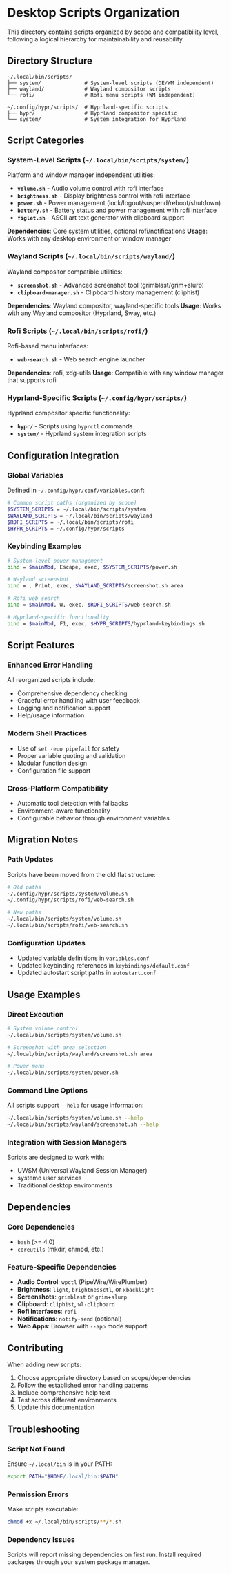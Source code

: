 # Desktop Scripts Organization

This directory contains scripts organized by scope and compatibility level, following a logical hierarchy for maintainability and reusability.

## Directory Structure

```
~/.local/bin/scripts/
├── system/              # System-level scripts (DE/WM independent)
├── wayland/             # Wayland compositor scripts  
└── rofi/                # Rofi menu scripts (WM independent)

~/.config/hypr/scripts/  # Hyprland-specific scripts
├── hypr/                # Hyprland compositor specific
└── system/              # System integration for Hyprland
```

## Script Categories

### System-Level Scripts (`~/.local/bin/scripts/system/`)
Platform and window manager independent utilities:

- **`volume.sh`** - Audio volume control with rofi interface
- **`brightness.sh`** - Display brightness control with rofi interface  
- **`power.sh`** - Power management (lock/logout/suspend/reboot/shutdown)
- **`battery.sh`** - Battery status and power management with rofi interface
- **`figlet.sh`** - ASCII art text generator with clipboard support

**Dependencies**: Core system utilities, optional rofi/notifications
**Usage**: Works with any desktop environment or window manager

### Wayland Scripts (`~/.local/bin/scripts/wayland/`)
Wayland compositor compatible utilities:

- **`screenshot.sh`** - Advanced screenshot tool (grimblast/grim+slurp)
- **`clipboard-manager.sh`** - Clipboard history management (cliphist)

**Dependencies**: Wayland compositor, wayland-specific tools
**Usage**: Works with any Wayland compositor (Hyprland, Sway, etc.)

### Rofi Scripts (`~/.local/bin/scripts/rofi/`)
Rofi-based menu interfaces:

- **`web-search.sh`** - Web search engine launcher

**Dependencies**: rofi, xdg-utils
**Usage**: Compatible with any window manager that supports rofi

### Hyprland-Specific Scripts (`~/.config/hypr/scripts/`)
Hyprland compositor specific functionality:

- **`hypr/`** - Scripts using `hyprctl` commands
- **`system/`** - Hyprland system integration scripts

## Configuration Integration

### Global Variables
Defined in `~/.config/hypr/conf/variables.conf`:

```bash
# Common script paths (organized by scope)
$SYSTEM_SCRIPTS = ~/.local/bin/scripts/system
$WAYLAND_SCRIPTS = ~/.local/bin/scripts/wayland  
$ROFI_SCRIPTS = ~/.local/bin/scripts/rofi
$HYPR_SCRIPTS = ~/.config/hypr/scripts
```

### Keybinding Examples
```bash
# System-level power management
bind = $mainMod, Escape, exec, $SYSTEM_SCRIPTS/power.sh

# Wayland screenshot
bind = , Print, exec, $WAYLAND_SCRIPTS/screenshot.sh area

# Rofi web search
bind = $mainMod, W, exec, $ROFI_SCRIPTS/web-search.sh

# Hyprland-specific functionality
bind = $mainMod, F1, exec, $HYPR_SCRIPTS/hyprland-keybindings.sh
```

## Script Features

### Enhanced Error Handling
All reorganized scripts include:
- Comprehensive dependency checking
- Graceful error handling with user feedback
- Logging and notification support
- Help/usage information

### Modern Shell Practices
- Use of `set -euo pipefail` for safety
- Proper variable quoting and validation
- Modular function design
- Configuration file support

### Cross-Platform Compatibility
- Automatic tool detection with fallbacks
- Environment-aware functionality
- Configurable behavior through environment variables

## Migration Notes

### Path Updates
Scripts have been moved from the old flat structure:
```bash
# Old paths
~/.config/hypr/scripts/system/volume.sh
~/.config/hypr/scripts/rofi/web-search.sh

# New paths  
~/.local/bin/scripts/system/volume.sh
~/.local/bin/scripts/rofi/web-search.sh
```

### Configuration Updates
- Updated variable definitions in `variables.conf`
- Updated keybinding references in `keybindings/default.conf`
- Updated autostart script paths in `autostart.conf`

## Usage Examples

### Direct Execution
```bash
# System volume control
~/.local/bin/scripts/system/volume.sh

# Screenshot with area selection
~/.local/bin/scripts/wayland/screenshot.sh area

# Power menu
~/.local/bin/scripts/system/power.sh
```

### Command Line Options
All scripts support `--help` for usage information:
```bash
~/.local/bin/scripts/system/volume.sh --help
~/.local/bin/scripts/wayland/screenshot.sh --help
```

### Integration with Session Managers
Scripts are designed to work with:
- UWSM (Universal Wayland Session Manager)
- systemd user services
- Traditional desktop environments

## Dependencies

### Core Dependencies
- `bash` (>= 4.0)
- `coreutils` (mkdir, chmod, etc.)

### Feature-Specific Dependencies
- **Audio Control**: `wpctl` (PipeWire/WirePlumber)
- **Brightness**: `light`, `brightnessctl`, or `xbacklight`
- **Screenshots**: `grimblast` or `grim`+`slurp`  
- **Clipboard**: `cliphist`, `wl-clipboard`
- **Rofi Interfaces**: `rofi`
- **Notifications**: `notify-send` (optional)
- **Web Apps**: Browser with `--app` mode support

## Contributing

When adding new scripts:
1. Choose appropriate directory based on scope/dependencies
2. Follow the established error handling patterns
3. Include comprehensive help text
4. Test across different environments
5. Update this documentation

## Troubleshooting

### Script Not Found
Ensure `~/.local/bin` is in your PATH:
```bash
export PATH="$HOME/.local/bin:$PATH"
```

### Permission Errors
Make scripts executable:
```bash
chmod +x ~/.local/bin/scripts/**/*.sh
```

### Dependency Issues
Scripts will report missing dependencies on first run. Install required packages through your system package manager.
